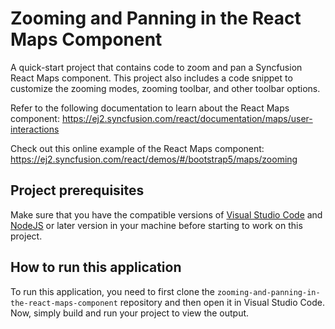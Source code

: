 # Zooming and Panning in the React Maps Component

A quick-start project that contains code to zoom and pan a Syncfusion React Maps component. This project also includes a code snippet to customize the zooming modes, zooming toolbar, and other toolbar options.
 
Refer to the following documentation to learn about the React Maps component: 
https://ej2.syncfusion.com/react/documentation/maps/user-interactions

Check out this online example of the React Maps component:
https://ej2.syncfusion.com/react/demos/#/bootstrap5/maps/zooming

## Project prerequisites
Make sure that you have the compatible versions of [Visual Studio Code](https://code.visualstudio.com/download ) and [NodeJS](https://nodejs.org/en/download) or later version in your machine before starting to work on this project.

## How to run this application
To run this application, you need to first clone the `zooming-and-panning-in-the-react-maps-component` repository and then open it in Visual Studio Code. Now, simply build and run your project to view the output.
